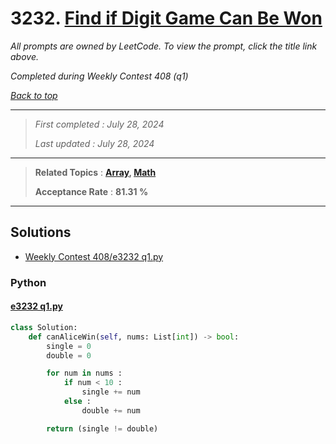 # 3232. [Find if Digit Game Can Be Won](<https://leetcode.com/problems/find-if-digit-game-can-be-won>)

*All prompts are owned by LeetCode. To view the prompt, click the title link above.*

*Completed during Weekly Contest 408 (q1)*

*[Back to top](<../README.md>)*

------

> *First completed : July 28, 2024*
>
> *Last updated : July 28, 2024*

------

> **Related Topics** : **[Array](<by_topic/Array.md>), [Math](<by_topic/Math.md>)**
>
> **Acceptance Rate** : **81.31 %**

------

## Solutions

- [Weekly Contest 408/e3232 q1.py](<../my-submissions/Weekly Contest 408/e3232 q1.py>)
### Python
#### [e3232 q1.py](<../my-submissions/Weekly Contest 408/e3232 q1.py>)
```Python
class Solution:
    def canAliceWin(self, nums: List[int]) -> bool:
        single = 0
        double = 0

        for num in nums :
            if num < 10 :
                single += num
            else :
                double += num

        return (single != double)
```

